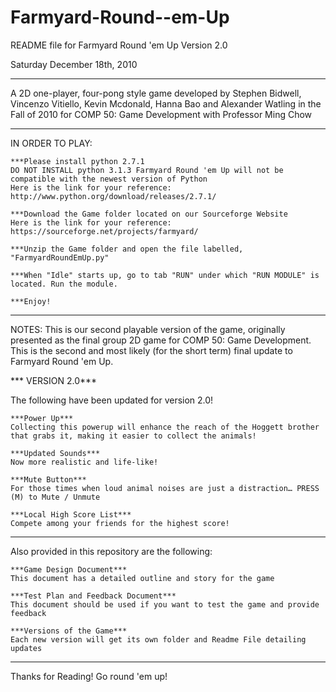Farmyard-Round--em-Up
=====================

README file for Farmyard Round 'em Up Version 2.0

Saturday December 18th, 2010

---------------
A 2D one-player, four-pong style game developed by Stephen Bidwell, Vincenzo Vitiello, Kevin Mcdonald, Hanna Bao and Alexander Watling in the Fall of 2010 for COMP 50: Game Development with Professor Ming Chow

---------------
IN ORDER TO PLAY:

    ***Please install python 2.7.1
    DO NOT INSTALL python 3.1.3 Farmyard Round 'em Up will not be compatible with the newest version of Python
    Here is the link for your reference: http://www.python.org/download/releases/2.7.1/

    ***Download the Game folder located on our Sourceforge Website
    Here is the link for your reference: https://sourceforge.net/projects/farmyard/

    ***Unzip the Game folder and open the file labelled, "FarmyardRoundEmUp.py"

    ***When "Idle" starts up, go to tab "RUN" under which "RUN MODULE" is located. Run the module.

    ***Enjoy!

---------------
NOTES: This is our second playable version of the game, originally presented as the final group 2D game for COMP 50: Game Development. This is the second and most likely (for the short term) final update to Farmyard Round 'em Up.

*** VERSION 2.0***

The following have been updated for version 2.0!
	
    ***Power Up***
    Collecting this powerup will enhance the reach of the Hoggett brother that grabs it, making it easier to collect the animals!

    ***Updated Sounds***
    Now more realistic and life-like!

    ***Mute Button***
    For those times when loud animal noises are just a distraction… PRESS (M) to Mute / Unmute

    ***Local High Score List***
    Compete among your friends for the highest score!

---------------
Also provided in this repository are the following:
	
    ***Game Design Document***
    This document has a detailed outline and story for the game
    
    ***Test Plan and Feedback Document***
    This document should be used if you want to test the game and provide feedback
    
    ***Versions of the Game***
    Each new version will get its own folder and Readme File detailing updates

---------------
Thanks for Reading! Go round 'em up!
